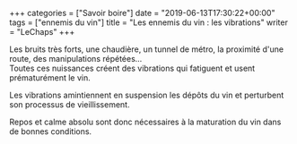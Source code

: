 +++
categories = ["Savoir boire"]
date = "2019-06-13T17:30:22+00:00"
tags = ["ennemis du vin"]
title = "Les ennemis du vin : les vibrations"
writer = "LeChaps"
+++

Les bruits très forts, une chaudière, un tunnel de métro, la proximité d'une route, des manipulations répétées...  
Toutes ces nuissances créent des vibrations qui fatiguent et usent prématurément le vin.  

Les vibrations amintiennent en suspension les dépôts du vin et perturbent son processus de vieillissement.  

Repos et calme absolu sont donc nécessaires à la maturation du vin dans de bonnes conditions.
